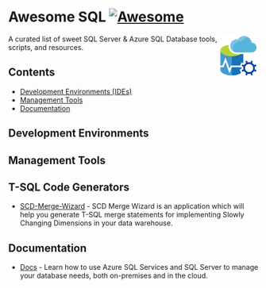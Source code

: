 # Awesome SQL [![Awesome](https://cdn.rawgit.com/sindresorhus/awesome/d7305f38d29fed78fa85652e3a63e154dd8e8829/media/badge.svg)](https://github.com/sindresorhus/awesome)

[<img src="https://github.com/microsoft/azuredatastudio/blob/master/samples/notebookSamples/Graphics/AzureDataStudioLogo.png" align="right" width="80">](https://docs.microsoft.com/en-us/sql/)

A curated list of sweet SQL Server & Azure SQL Database tools, scripts, and resources.

## Contents

* [Development Environments (IDEs)](#development-environment)
* [Management Tools](#management-tools)
* [Documentation](#documentation)

## Development Environments


## Management Tools


## T-SQL Code Generators
* [SCD-Merge-Wizard](https://github.com/SQLPlayer/SCD-Merge-Wizard/releases) - SCD Merge Wizard is an application which will help you generate T-SQL merge statements for implementing Slowly Changing Dimensions in your data warehouse.

## Documentation
* [Docs](https://docs.microsoft.com/en-us/sql/) - Learn how to use Azure SQL Services and SQL Server to manage your database needs, both on-premises and in the cloud.
